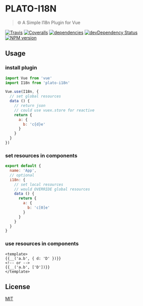 # PLATO-I18N

> :globe_with_meridians: A Simple I18n Plugin for Vue

[![Travis](https://img.shields.io/travis/crossjs/plato-i18n.svg?style=flat-square)](https://travis-ci.org/crossjs/plato-i18n)
[![Coveralls](https://img.shields.io/coveralls/crossjs/plato-i18n.svg?style=flat-square)](https://coveralls.io/github/crossjs/plato-i18n)
[![dependencies](https://david-dm.org/crossjs/plato-i18n.svg?style=flat-square)](https://david-dm.org/crossjs/plato-i18n)
[![devDependency Status](https://david-dm.org/crossjs/plato-i18n/dev-status.svg?style=flat-square)](https://david-dm.org/crossjs/plato-i18n#info=devDependencies)
[![NPM version](https://img.shields.io/npm/v/plato-i18n.svg?style=flat-square)](https://npmjs.org/package/plato-i18n)

## Usage

### install plugin

``` js
import Vue from 'vue'
import I18n from 'plato-i18n'

Vue.use(I18n, {
  // set global resources
  data () {
    // return json
    // could use vuex.store for reactive
    return {
      a: {
        b: 'c{d}e'
      }
    }
  }
})
```

### set resources in components

``` js
export default {
  name: 'App',
  // optional
  i18n: {
    // set local resources
    // would OVERRIDE global resources
    data () {
      return {
        a: {
          b: 'c[0]e'
        }
      }
    }
  }
}
```

### use resources in components

``` vue
<template>
{{__('a.b', { d: 'D' })}}
<!-- or -->
{{__('a.b', ['D'])}}
</template>
```

## License

[MIT](http://opensource.org/licenses/MIT)
